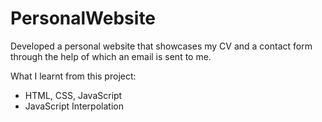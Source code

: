 # PersonalWebsite

Developed a personal website that showcases my CV and a contact form through the help of which an email is sent to me. 

What I learnt from this project:
 - HTML, CSS, JavaScript
 - JavaScript Interpolation

